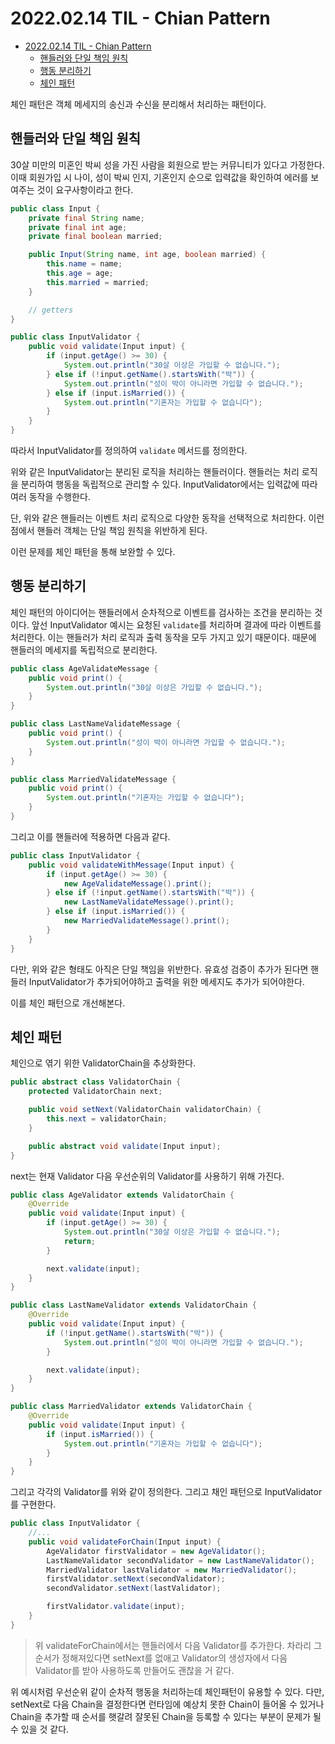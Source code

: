 # 2022.02.14 TIL - Chian Pattern

- [2022.02.14 TIL - Chian Pattern](#20220214-til---chian-pattern)
  - [핸들러와 단일 책임 원칙](#핸들러와-단일-책임-원칙)
  - [행동 분리하기](#행동-분리하기)
  - [체인 패턴](#체인-패턴)

체인 패턴은 객체 메세지의 송신과 수신을 분리해서 처리하는 패턴이다.

## 핸들러와 단일 책임 원칙

30살 미만의 미혼인 박씨 성을 가진 사람을 회원으로 받는 커뮤니티가 있다고 가정한다. 이때 회원가입 시 나이, 성이 박씨 인지, 기혼인지 순으로 입력값을 확인하여 에러를 보여주는 것이 요구사항이라고 한다.

```java
public class Input {
    private final String name;
    private final int age;
    private final boolean married;

    public Input(String name, int age, boolean married) {
        this.name = name;
        this.age = age;
        this.married = married;
    }

    // getters
}

public class InputValidator {
    public void validate(Input input) {
        if (input.getAge() >= 30) {
            System.out.println("30살 이상은 가입할 수 없습니다.");
        } else if (!input.getName().startsWith("박")) {
            System.out.println("성이 박이 아니라면 가입할 수 없습니다.");
        } else if (input.isMarried()) {
            System.out.println("기혼자는 가입할 수 없습니다");
        }
    }
}
```

따라서 InputValidator를 정의하여 `validate` 메서드를 정의한다.

위와 같은 InputValidator는 분리된 로직을 처리하는 핸들러이다. 핸들러는 처리 로직을 분리하여 행동을 독립적으로 관리할 수 있다. InputValidator에서는 입력값에 따라 여러 동작을 수행한다.

단, 위와 같은 핸들러는 이벤트 처리 로직으로 다양한 동작을 선택적으로 처리한다. 이런점에서 핸들러 객체는 단일 책임 원칙을 위반하게 된다.

이런 문제를 체인 패턴을 통해 보완할 수 있다.

## 행동 분리하기

체인 패턴의 아이디어는 핸들러에서 순차적으로 이벤트를 검사하는 조건을 분리하는 것이다. 앞선 InputValidator 예시는 요청된 `validate`를 처리하며 결과에 따라 이벤트를 처리한다. 이는 핸들러가 처리 로직과 출력 동작을 모두 가지고 있기 때문이다. 때문에 핸들러의 메세지를 독립적으로 분리한다.

```java
public class AgeValidateMessage {
    public void print() {
        System.out.println("30살 이상은 가입할 수 없습니다.");
    }
}

public class LastNameValidateMessage {
    public void print() {
        System.out.println("성이 박이 아니라면 가입할 수 없습니다.");
    }
}

public class MarriedValidateMessage {
    public void print() {
        System.out.println("기혼자는 가입할 수 없습니다");
    }
}
```

그리고 이를 핸들러에 적용하면 다음과 같다.

```java
public class InputValidator {
    public void validateWithMessage(Input input) {
        if (input.getAge() >= 30) {
            new AgeValidateMessage().print();
        } else if (!input.getName().startsWith("박")) {
            new LastNameValidateMessage().print();
        } else if (input.isMarried()) {
            new MarriedValidateMessage().print();
        }
    }
}
```

다만, 위와 같은 형태도 아직은 단일 책임을 위반한다. 유효성 검증이 추가가 된다면 핸들러 InputValidator가 추가되어야하고 출력을 위한 메세지도 추가가 되어야한다.

이를 체인 패턴으로 개선해본다.

## 체인 패턴

체인으로 엮기 위한 ValidatorChain을 추상화한다.

```java
public abstract class ValidatorChain {
    protected ValidatorChain next;

    public void setNext(ValidatorChain validatorChain) {
        this.next = validatorChain;
    }

    public abstract void validate(Input input);
}
```

next는 현재 Validator 다음 우선순위의 Validator를 사용하기 위해 가진다.

```java
public class AgeValidator extends ValidatorChain {
    @Override
    public void validate(Input input) {
        if (input.getAge() >= 30) {
            System.out.println("30살 이상은 가입할 수 없습니다.");
            return;
        }

        next.validate(input);
    }
}

public class LastNameValidator extends ValidatorChain {
    @Override
    public void validate(Input input) {
        if (!input.getName().startsWith("박")) {
            System.out.println("성이 박이 아니라면 가입할 수 없습니다.");
        }

        next.validate(input);
    }
}

public class MarriedValidator extends ValidatorChain {
    @Override
    public void validate(Input input) {
        if (input.isMarried()) {
            System.out.println("기혼자는 가입할 수 없습니다");
        }
    }
}
```

그리고 각각의 Validator를 위와 같이 정의한다. 그리고 채인 패턴으로 InputValidator를 구현한다.

```java
public class InputValidator {
    //...
    public void validateForChain(Input input) {
        AgeValidator firstValidator = new AgeValidator();
        LastNameValidator secondValidator = new LastNameValidator();
        MarriedValidator lastValidator = new MarriedValidator();
        firstValidator.setNext(secondValidator);
        secondValidator.setNext(lastValidator);

        firstValidator.validate(input);
    }
}
```

> 위 validateForChain에서는 핸들러에서 다음 Validator를 추가한다. 차라리 그 순서가 정해져있다면 setNext를 없애고 Validator의 생성자에서 다음 Validator를 받아 사용하도록 만들어도 괜찮을 거 같다.

위 예시처럼 우선순위 같이 순차적 행동을 처리하는데 체인패턴이 유용할 수 있다. 다만, setNext로 다음 Chain을 결정한다면 런타임에 예상치 못한 Chain이 들어올 수 있거나 Chain을 추가할 때 순서를 햇갈려 잘못된 Chain을 등록할 수 있다는 부분이 문제가 될 수 있을 것 같다.